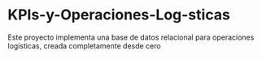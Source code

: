 # KPIs-y-Operaciones-Log-sticas
Este proyecto implementa una base de datos relacional para operaciones logísticas, creada completamente desde cero
